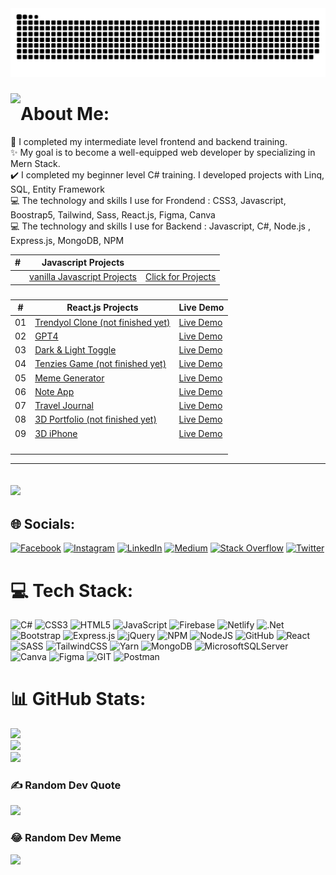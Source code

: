 <picture>
  <source
    media="(prefers-color-scheme: dark)"
    srcset="https://raw.githubusercontent.com/platane/snk/output/github-contribution-grid-snake-dark.svg"
  />
  <source
    media="(prefers-color-scheme: light)"
    srcset="https://raw.githubusercontent.com/platane/snk/output/github-contribution-grid-snake.svg"
  />
  <img
    alt="github contribution grid snake animation"
    src="https://raw.githubusercontent.com/platane/snk/output/github-contribution-grid-snake.svg"
  />
</picture>


###

<img align="left" height="50" src="https://i.imgflip.com/65efzo.gif"  />

###




#    About Me:
🌱 I completed my intermediate level frontend and backend training.<br>✨ My goal is to become a well-equipped web developer by specializing in Mern Stack.<br>✔️ I completed my beginner level C# training. I developed projects with Linq, SQL, Entity Framework<br>💻 The technology and skills I use for Frondend : CSS3, Javascript, Boostrap5, Tailwind, Sass, React.js, Figma, Canva<br>💻 The technology and skills I use for Backend :  Javascript, C#, Node.js , Express.js, MongoDB, NPM




<table>
  <thead>
    <tr>
      <th>#</th>
      <th class="head">Javascript Projects</th>
      <th></th>
    </tr>
  </thead>
  <tbody>
    <tr>
      <td></td>
      <td><a href="#">vanilla Javascript Projects</a></td>
      <td><a href="https://ozgeonline.github.io/">Click for Projects</a></td>
    </tr>
  </tbody>
</table>

###

<table>
  <thead>
    <tr>
      <th>#</th>
      <th class="head">React.js Projects</th>
      <th>Live Demo</th>
    </tr>
  </thead>
  <tbody>
    <tr>
      <td>01</td>
      <td><a href="#">Trendyol Clone (not finished yet)</a></td>
      <td><a href="https://ozgeonline.github.io/trendyol-clone/">Live Demo</a></td>
    </tr>
    <tr>
      <td>02</td>
      <td><a href="#">GPT4</a></td>
      <td><a href="https://gpt-4-react-project.netlify.app/">Live Demo</a></td>
    </tr>
    <tr>
      <td>03</td>
      <td><a href="#">Dark & Light Toggle</a></td>
      <td><a href="https://ozgeonline.github.io/my-app/">Live Demo</a></td>
    </tr>
    <tr>
      <td>04</td>
      <td><a href="#">Tenzies Game (not finished yet)</a></td>
      <td><a href="https://ozgeonline.github.io/tenzies-game-react/">Live Demo</a></td>
    </tr>
    <tr>
      <td>05</td>
      <td><a href="#">Meme Generator</a></td>
      <td><a href="https://ozgeonline.github.io/meme-generator/">Live Demo</a></td>
    </tr>
    <tr>
      <td>06</td>
      <td><a href="#">Note App</a></td>
      <td><a href="https://ozgeonline.github.io/to-do-list-spread-oprator/">Live Demo</a></td>
    </tr>
     <tr>
      <td>07</td>
      <td><a href="#">Travel Journal</a></td>
      <td><a href="https://ozgeonline.github.io/travel-journal/">Live Demo</a></td>
    </tr>
    <tr>
      <td>08</td>
      <td><a href="#">3D Portfolio (not finished yet)</a></td>
      <td><a href="https://gregarious-licorice-8ffa73.netlify.app/">Live Demo</a></td>
    </tr>
    <tr>
      <td>09</td>
      <td><a href="#">3D iPhone</a></td>
      <td><a href="https://3d-iphone14.netlify.app/">Live Demo</a></td>
    </tr>
     <tr>
      <td></td>
      <td><a href="#"></a></td>
      <td><a href=""></a></td>
    </tr>
    <tr>
      <td></td>
      <td><a href="#"></a></td>
      <td><a href=""></a></td>
    </tr>
    <tr>
      <td></td>
      <td><a href="#"></a></td>
      <td><a href=""></a></td>
    </tr>
     <tr>
      <td></td>
      <td><a href="#"></a></td>
      <td><a href=""></a></td>
    </tr>
  </tbody>
</table>



---
[![](https://visitcount.itsvg.in/api?id=ozgeonline&icon=9&color=1)](https://visitcount.itsvg.in)
---




## 🌐 Socials:
[![Facebook](https://img.shields.io/badge/Facebook-%231877F2.svg?logo=Facebook&logoColor=white)](https://facebook.com/ozgeonline0o) [![Instagram](https://img.shields.io/badge/Instagram-%23E4405F.svg?logo=Instagram&logoColor=white)](https://instagram.com/ozgeonline0) [![LinkedIn](https://img.shields.io/badge/LinkedIn-%230077B5.svg?logo=linkedin&logoColor=white)](https://linkedin.com/in/ozgeonline) [![Medium](https://img.shields.io/badge/Medium-12100E?logo=medium&logoColor=white)](https://medium.com/@ozgeonline) [![Stack Overflow](https://img.shields.io/badge/-Stackoverflow-FE7A16?logo=stack-overflow&logoColor=white)](https://stackoverflow.com/users/22208441) [![Twitter](https://img.shields.io/badge/Twitter-%231DA1F2.svg?logo=Twitter&logoColor=white)](https://twitter.com/ozgeonline0) 

# 💻 Tech Stack:
![C#](https://img.shields.io/badge/c%23-%23239120.svg?style=flat&logo=c-sharp&logoColor=white) ![CSS3](https://img.shields.io/badge/css3-%231572B6.svg?style=flat&logo=css3&logoColor=white) ![HTML5](https://img.shields.io/badge/html5-%23E34F26.svg?style=flat&logo=html5&logoColor=white) ![JavaScript](https://img.shields.io/badge/javascript-%23323330.svg?style=flat&logo=javascript&logoColor=%23F7DF1E) ![Firebase](https://img.shields.io/badge/firebase-%23039BE5.svg?style=flat&logo=firebase) ![Netlify](https://img.shields.io/badge/netlify-%23000000.svg?style=flat&logo=netlify&logoColor=#00C7B7) ![.Net](https://img.shields.io/badge/.NET-5C2D91?style=flat&logo=.net&logoColor=white) ![Bootstrap](https://img.shields.io/badge/bootstrap-%23563D7C.svg?style=flat&logo=bootstrap&logoColor=white) ![Express.js](https://img.shields.io/badge/express.js-%23404d59.svg?style=flat&logo=express&logoColor=%2361DAFB) ![jQuery](https://img.shields.io/badge/jquery-%230769AD.svg?style=flat&logo=jquery&logoColor=white) ![NPM](https://img.shields.io/badge/NPM-%23000000.svg?style=flat&logo=npm&logoColor=white) ![NodeJS](https://img.shields.io/badge/node.js-6DA55F?style=flat&logo=node.js&logoColor=white) ![GitHub](https://img.shields.io/badge/GitHub-%23121011.svg?style=flat&logo=github&logoColor=white) ![React](https://img.shields.io/badge/react-%2320232a.svg?style=flat&logo=react&logoColor=%2361DAFB) ![SASS](https://img.shields.io/badge/SASS-hotpink.svg?style=flat&logo=SASS&logoColor=white) ![TailwindCSS](https://img.shields.io/badge/tailwindcss-%2338B2AC.svg?style=flat&logo=tailwind-css&logoColor=white) ![Yarn](https://img.shields.io/badge/yarn-%232C8EBB.svg?style=flat&logo=yarn&logoColor=white) ![MongoDB](https://img.shields.io/badge/MongoDB-%234ea94b.svg?style=flat&logo=mongodb&logoColor=white) ![MicrosoftSQLServer](https://img.shields.io/badge/Microsoft%20SQL%20Sever-CC2927?style=flat&logo=microsoft%20sql%20server&logoColor=white) ![Canva](https://img.shields.io/badge/Canva-%2300C4CC.svg?style=flat&logo=Canva&logoColor=white) 	![Figma](https://img.shields.io/badge/figma-%23F24E1E.svg?style=flat&logo=figma&logoColor=white) ![GIT](https://img.shields.io/badge/Git-fc6d26?style=flat&logo=git&logoColor=white) ![Postman](https://img.shields.io/badge/Postman-FF6C37?style=flat&logo=postman&logoColor=white)




# 📊 GitHub Stats:
![](https://github-readme-stats.vercel.app/api?username=ozgeonline&theme=midnight-purple&hide_border=true&include_all_commits=false&count_private=false)<br/>
![](https://github-readme-streak-stats.herokuapp.com/?user=ozgeonline&theme=midnight-purple&hide_border=true)<br/>
![](https://github-readme-stats.vercel.app/api/top-langs/?username=ozgeonline&theme=midnight-purple&hide_border=true&include_all_commits=false&count_private=false&layout=compact)

### ✍️ Random Dev Quote
![](https://quotes-github-readme.vercel.app/api?type=horizontal&theme=merko)

### 😂 Random Dev Meme
<img src='https://randommeme-five.vercel.app/' style="height: 400px;"/>



<!-- Proudly created with GPRM ( https://gprm.itsvg.in ) -->





















